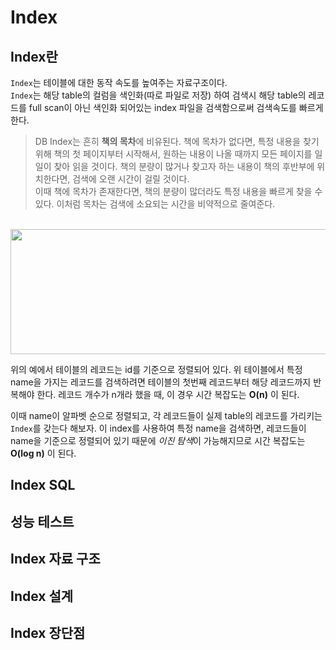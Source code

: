 # Index

## Index란
`Index`는 테이블에 대한 동작 속도를 높여주는 자료구조이다.    
`Index`는 해당 table의 컬럼을 색인화(따로 파일로 저장) 하여 검색시 해당 table의 레코드를 full scan이 아닌 색인화 되어있는 index 파일을 검색함으로써 검색속도를 빠르게한다.


> DB Index는 흔히 **책의 목차**에 비유된다. 책에 목차가 없다면, 특정 내용을 찾기 위해 책의 첫 페이지부터 시작해서, 원하는 내용이 나올 때까지 모든 페이지를 일일이 찾아 읽을 것이다.
> 책의 분량이 많거나 찾고자 하는 내용이 책의 후반부에 위치한다면, 검색에 오랜 시간이 걸릴 것이다.  
> 이때 책에 목차가 존재한다면, 책의 분량이 많더라도 특정 내용을 빠르게 찾을 수 있다. 이처럼 목차는 검색에 소요되는 시간을 비약적으로 줄여준다.

<br>
<img src="https://miro.medium.com/max/1050/1*sz3PldJHpc_cCTbk1YR7LA.png" width="700" height="200">

위의 예에서 테이블의 레코드는 id를 기준으로 정렬되어 있다. 위 테이블에서 특정 name을 가지는 레코드를 검색하려면 테이블의 첫번째 레코드부터 해당 레코드까지 반복해야 한다.
레코드 개수가 n개라 했을 때, 이 경우 시간 복잡도는 **O(n)** 이 된다.  



이때 name이 알파벳 순으로 정렬되고, 각 레코드들이 실제 table의 레코드를 가리키는 `Index`를 갖는다 해보자.
이 index를 사용하여 특정 name을 검색하면, 레코드들이 name을 기준으로 정렬되어 있기 때문에 *이진 탐색*이 가능해지므로 시간 복잡도는 **O(log n)** 이 된다.

## Index SQL

## 성능 테스트

## Index 자료 구조

## Index 설계


## Index 장단점

